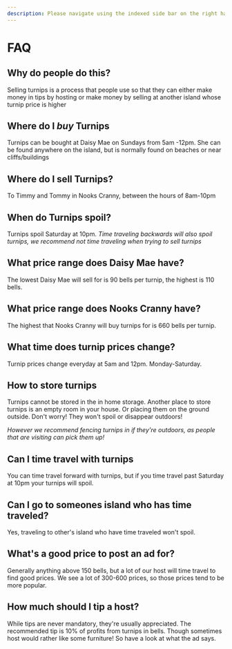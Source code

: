 ```yaml
---
description: Please navigate using the indexed side bar on the right hand side -->
---
```


# FAQ

## Why do people do this? 

Selling turnips is a process that people use so that they can either make money in tips by hosting or make money by selling at another island whose turnip price is higher

## Where do I _buy_ Turnips

Turnips can be bought at Daisy Mae on Sundays from 5am -12pm. She can be found anywhere on the island, but is normally found on beaches or near cliffs/buildings

## Where do I sell Turnips?

To Timmy and Tommy in Nooks Cranny, between the hours of 8am-10pm

## When do Turnips spoil?

Turnips spoil Saturday at 10pm. _Time traveling backwards will also spoil turnips, we recommend not time traveling when trying to sell turnips_

## What price range does Daisy Mae have?

The lowest Daisy Mae will sell for is 90 bells per turnip, the highest is 110 bells.

## What price range does Nooks Cranny have?

The highest that Nooks Cranny will buy turnips for is 660 bells per turnip. 

## What time does turnip prices change?

Turnip prices change everyday at 5am and 12pm. Monday-Saturday. 

## How to store turnips

Turnips cannot be stored in the in home storage. Another place to store turnips is an empty room in your house. Or placing them on the ground outside. Don't worry! They won't spoil or disappear outdoors! 

_However we recommend fencing turnips in if they're outdoors, as people that are visiting can pick them up!_

## Can I time travel with turnips

You can time travel forward with turnips, but if you time travel past Saturday at 10pm your turnips will spoil. 

## Can I go to someones island who has time traveled? 

Yes, traveling to other's island who have time traveled won't spoil. 

## What's a good price to post an ad for? 

Generally anything above 150 bells, but a lot of our host will time travel to find good prices. We see a lot of 300-600 prices, so those prices tend to be more popular. 

## How much should I tip a host? 

While tips are never mandatory, they're usually appreciated. The recommended tip is 10% of profits from turnips in bells. Though sometimes host would rather like some furniture! So have a look at what the ad says.

